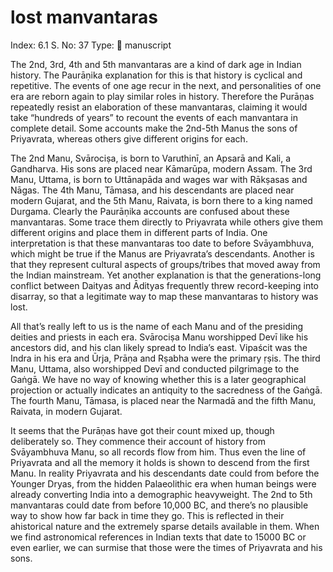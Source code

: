 # lost manvantaras

Index: 6.1
S. No: 37
Type: 📑 manuscript

The 2nd, 3rd, 4th and 5th manvantaras are a kind of dark age in Indian history. The Paurāṇika explanation for this is that history is cyclical and repetitive. The events of one age recur in the next, and personalities of one era are reborn again to play similar roles in history. Therefore the Purāṇas repeatedly resist an elaboration of these manvantaras, claiming it would take “hundreds of years” to recount the events of each manvantara in complete detail. Some accounts make the 2nd-5th Manus the sons of Priyavrata, whereas others give different origins for each.

The 2nd Manu, Svārociṣa, is born to Varuthinī, an Apsarā and Kali, a Gandharva. His sons are placed near Kāmarūpa, modern Assam. The 3rd Manu, Uttama, is born to Uttānapāda and wages war with Rākṣasas and Nāgas. The 4th Manu, Tāmasa, and his descendants are placed near modern Gujarat, and the 5th Manu, Raivata, is born there to a king named Durgama. Clearly the Paurāṇika accounts are confused about these manvantaras. Some trace them directly to Priyavrata while others give them different origins and place them in different parts of India. One interpretation is that these manvantaras too date to before Svāyambhuva, which might be true if the Manus are Priyavrata’s descendants. Another is that they represent cultural aspects of groups/tribes that moved away from the Indian mainstream. Yet another explanation is that the generations-long conflict between Daityas and Ādityas frequently threw record-keeping into disarray, so that a legitimate way to map these manvantaras to history was lost.

All that’s really left to us is the name of each Manu and of the presiding deities and priests in each era. Svārociṣa Manu worshipped Devī like his ancestors did, and his clan likely spread to India’s east. Vipaścit was the Indra in his era and Ūrja, Prāṇa and Rṣabha were the primary ṛṣis. The third Manu, Uttama, also worshipped Devī and conducted pilgrimage to the Gaṅgā. We have no way of knowing whether this is a later geographical projection or actually indicates an antiquity to the sacredness of the Gaṅgā. The fourth Manu, Tāmasa, is placed near the Narmadā and the fifth Manu, Raivata, in modern Gujarat.

It seems that the Purāṇas have got their count mixed up, though deliberately so. They commence their account of history from Svāyambhuva Manu, so all records flow from him. Thus even the line of Priyavrata and all the memory it holds is shown to descend from the first Manu. In reality Priyavrata and his descendants date could from before the Younger Dryas, from the hidden Palaeolithic era when human beings were already converting India into a demographic heavyweight. The 2nd to 5th manvantaras could date from before 10,000 BC, and there’s no plausible way to show how far back in time they go. This is reflected in their ahistorical nature and the extremely sparse details available in them. When we find astronomical references in Indian texts that date to 15000 BC or even earlier, we can surmise that those were the times of Priyavrata and his sons.